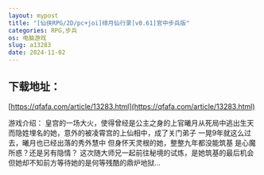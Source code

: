 ```yaml
---
layout: mypost
title: "[仙侠RPG/2D/pc+joi]绯月仙行录[v0.61]官中步兵版"
categories: RPG,步兵
os: 电脑游戏
slug: a13283
date: 2024-11-02
---
```


## 下载地址：

[https://qfafa.com/article/13283.html](https://qfafa.com/article/13283.html)

游戏介绍：
皇宫的一场大火，使得曾经是公主之身的上官曦月从死局中逃出生天
而隐姓埋名的她，意外的被凌霄宫的上仙相中，成了关门弟子
一晃9年就这么过去，曦月也已经出落的秀外慧中
但身怀天灵根的她，整整九年都没能筑基
是心魔所惑？还是另有隐情？
这次随大师兄一起前往秘境的试炼，是她筑基的最后机会
但她却不知前方等待她的是何等残酷的鼎炉地狱…